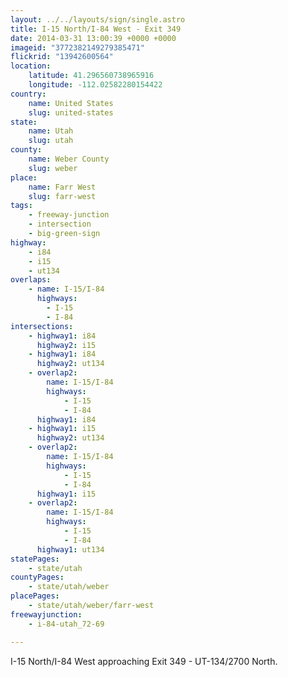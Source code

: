 ```yaml
---
layout: ../../layouts/sign/single.astro
title: I-15 North/I-84 West - Exit 349
date: 2014-03-31 13:00:39 +0000 +0000
imageid: "3772382149279385471"
flickrid: "13942600564"
location:
    latitude: 41.296560738965916
    longitude: -112.02582280154422
country:
    name: United States
    slug: united-states
state:
    name: Utah
    slug: utah
county:
    name: Weber County
    slug: weber
place:
    name: Farr West
    slug: farr-west
tags:
    - freeway-junction
    - intersection
    - big-green-sign
highway:
    - i84
    - i15
    - ut134
overlaps:
    - name: I-15/I-84
      highways:
        - I-15
        - I-84
intersections:
    - highway1: i84
      highway2: i15
    - highway1: i84
      highway2: ut134
    - overlap2:
        name: I-15/I-84
        highways:
            - I-15
            - I-84
      highway1: i84
    - highway1: i15
      highway2: ut134
    - overlap2:
        name: I-15/I-84
        highways:
            - I-15
            - I-84
      highway1: i15
    - overlap2:
        name: I-15/I-84
        highways:
            - I-15
            - I-84
      highway1: ut134
statePages:
    - state/utah
countyPages:
    - state/utah/weber
placePages:
    - state/utah/weber/farr-west
freewayjunction:
    - i-84-utah_72-69

---
```

I-15 North/I-84 West approaching Exit 349 - UT-134/2700 North.